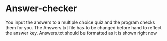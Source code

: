 # Answer-checker
You input the answers to a multiple choice quiz and the program checks them for you.
The Answers.txt file has to be changed before hand to reflect the answer key. 
Answers.txt should be formatted as it is shown right now
